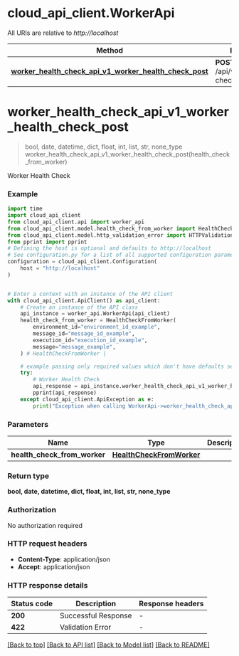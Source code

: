 # cloud_api_client.WorkerApi

All URIs are relative to *http://localhost*

Method | HTTP request | Description
------------- | ------------- | -------------
[**worker_health_check_api_v1_worker_health_check_post**](WorkerApi.md#worker_health_check_api_v1_worker_health_check_post) | **POST** /api/v1/worker/health-check | Worker Health Check


# **worker_health_check_api_v1_worker_health_check_post**
> bool, date, datetime, dict, float, int, list, str, none_type worker_health_check_api_v1_worker_health_check_post(health_check_from_worker)

Worker Health Check

### Example


```python
import time
import cloud_api_client
from cloud_api_client.api import worker_api
from cloud_api_client.model.health_check_from_worker import HealthCheckFromWorker
from cloud_api_client.model.http_validation_error import HTTPValidationError
from pprint import pprint
# Defining the host is optional and defaults to http://localhost
# See configuration.py for a list of all supported configuration parameters.
configuration = cloud_api_client.Configuration(
    host = "http://localhost"
)


# Enter a context with an instance of the API client
with cloud_api_client.ApiClient() as api_client:
    # Create an instance of the API class
    api_instance = worker_api.WorkerApi(api_client)
    health_check_from_worker = HealthCheckFromWorker(
        environment_id="environment_id_example",
        message_id="message_id_example",
        execution_id="execution_id_example",
        message="message_example",
    ) # HealthCheckFromWorker | 

    # example passing only required values which don't have defaults set
    try:
        # Worker Health Check
        api_response = api_instance.worker_health_check_api_v1_worker_health_check_post(health_check_from_worker)
        pprint(api_response)
    except cloud_api_client.ApiException as e:
        print("Exception when calling WorkerApi->worker_health_check_api_v1_worker_health_check_post: %s\n" % e)
```


### Parameters

Name | Type | Description  | Notes
------------- | ------------- | ------------- | -------------
 **health_check_from_worker** | [**HealthCheckFromWorker**](HealthCheckFromWorker.md)|  |

### Return type

**bool, date, datetime, dict, float, int, list, str, none_type**

### Authorization

No authorization required

### HTTP request headers

 - **Content-Type**: application/json
 - **Accept**: application/json


### HTTP response details

| Status code | Description | Response headers |
|-------------|-------------|------------------|
**200** | Successful Response |  -  |
**422** | Validation Error |  -  |

[[Back to top]](#) [[Back to API list]](../README.md#documentation-for-api-endpoints) [[Back to Model list]](../README.md#documentation-for-models) [[Back to README]](../README.md)

